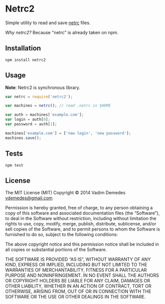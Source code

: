 # Netrc2

Simple utility to read and save [netrc](http://www.gnu.org/software/inetutils/manual/html_node/The-_002enetrc-File.html) files.

*Why netrc2?* Because "netrc" is already taken on npm.

## Installation

```
npm install netrc2
```

## Usage

**Note**: Netrc2 is synchronous library.

```javascript
var netrc = require('netrc2');

var machines = netrc(); // read .netrc in $HOME

var auth = machines['example.com'];
var login = auth[0];
var password = auth[1];

machines['example.com'] = ['new login', 'new password'];
machines.save();
```

## Tests

```
npm test
```

## License

The MIT License (MIT) Copyright © 2014 Vadim Demedes vdemedes@gmail.com

Permission is hereby granted, free of charge, to any person obtaining a copy of this software and associated documentation files (the “Software”), to deal in the Software without restriction, including without limitation the rights to use, copy, modify, merge, publish, distribute, sublicense, and/or sell copies of the Software, and to permit persons to whom the Software is furnished to do so, subject to the following conditions:

The above copyright notice and this permission notice shall be included in all copies or substantial portions of the Software.

THE SOFTWARE IS PROVIDED “AS IS”, WITHOUT WARRANTY OF ANY KIND, EXPRESS OR IMPLIED, INCLUDING BUT NOT LIMITED TO THE WARRANTIES OF MERCHANTABILITY, FITNESS FOR A PARTICULAR PURPOSE AND NONINFRINGEMENT. IN NO EVENT SHALL THE AUTHORS OR COPYRIGHT HOLDERS BE LIABLE FOR ANY CLAIM, DAMAGES OR OTHER LIABILITY, WHETHER IN AN ACTION OF CONTRACT, TORT OR OTHERWISE, ARISING FROM, OUT OF OR IN CONNECTION WITH THE SOFTWARE OR THE USE OR OTHER DEALINGS IN THE SOFTWARE.